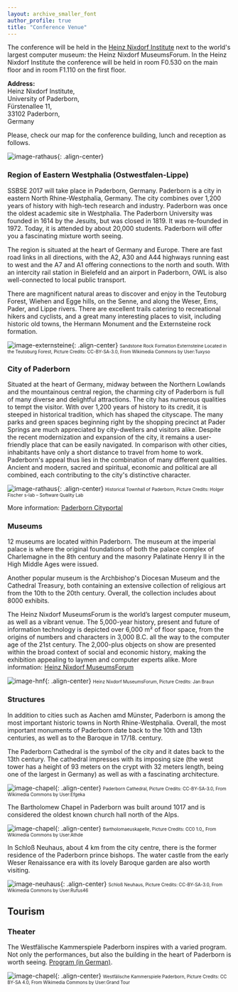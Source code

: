 ```yaml
---
layout: archive_smaller_font
author_profile: true
title: "Conference Venue"
---
```



The conference will be held in the <a href="https://www.hni.uni-paderborn.de/en/headernavigation/contact-us/" target="_blank">Heinz Nixdorf Institute</a> next to the world's largest computer museum: the Heinz Nixdorf MuseumsForum. 
In the Heinz Nixdorf Institute the conference will be held in room F0.530 on the main floor and in room F1.110 on the first floor. 

<b>Address:</b>  
Heinz Nixdorf Institute,<br>
University of Paderborn,<br>
Fürstenallee 11,<br> 
33102 Paderborn,<br> 
Germany
				
Please, check our map for the conference building, lunch and reception as follows.

![image-rathaus](/images/map.jpg){: .align-center}

### Region of Eastern Westphalia (Ostwestfalen-Lippe)

SSBSE 2017 will take place in Paderborn, Germany. Paderborn is a city in eastern North Rhine-Westphalia, Germany. The city combines over 1,200 years of history with high-tech research and industry. Paderborn was once the oldest academic site in Westphalia. The Paderborn University was founded in 1614 by the Jesuits, but was closed in 1819. It was re-founded in 1972. Today, it is attended by about 20,000 students. Paderborn will offer you a fascinating mixture worth seeing.

The region is situated at the heart of Germany and Europe. There are fast road links in all directions, with the A2, A30 and A44 highways running east to west and the A7 and A1 offering connections to the north and south. With an intercity rail station in Bielefeld and an airport in Paderborn, OWL is also well-connected to local public transport.

There are magnificent natural areas to discover and enjoy in the Teutoburg Forest, Wiehen and Egge hills, on the Senne, and along the Weser, Ems, Pader, and Lippe rivers. There are excellent trails catering to recreational hikers and cyclists, and a great many interesting places to visit, including historic old towns, the Hermann Monument and the Externsteine rock formation.

![image-externsteine](/images/venue/externsteine.png){: .align-center}
<span style="font-size: 10px">Sandstone Rock Formation Externsteine Located in the Teutoburg Forest, Picture Credits:  CC-BY-SA-3.0, From Wikimedia Commons by User:Tuxyso</span>

### City of Paderborn

Situated at the heart of Germany, midway between the Northern Lowlands and the mountainous central region, the charming city of Paderborn is full of many diverse and delightful attractions. The city has numerous qualities to tempt the visitor. With over 1,200 years of history to its credit, it is steeped in historical tradition, which has shaped the cityscape. The many parks and green spaces beginning right by the shopping precinct at Pader Springs are much appreciated by city-dwellers and visitors alike. Despite the recent modernization and expansion of the city, it remains a user-friendly place that can be easily navigated. In comparison with other cities, inhabitants have only a short distance to travel from home to work. Paderborn's appeal thus lies in the combination of many different qualities. Ancient and modern, sacred and spiritual, economic and political are all combined, each contributing to the city's distinctive character.

![image-rathaus](/images/venue/Rathaus_sm_(holger_fischer).jpg){: .align-center}
<span style="font-size: 10px">Historical Townhall of Paderborn, Picture Credits: Holger Fischer s-lab – Software Quality Lab</span>

More information: <a href="http://www.paderborn.de/microsite/welcome/index.php" target="_blank">Paderborn Cityportal</a>

### Museums
12 museums are located within Paderborn.
The museum at the imperial palace is where the original foundations of both the palace complex of Charlemagne in the 8th century and the masonry Palatinate Henry II in the High Middle Ages were issued.

Another popular museum is the Archbishop's Diocesan Museum and the Cathedral Treasury, both containing an extensive collection of religious art from the 10th to the 20th century. Overall, the collection includes about 8000 exhibits.

The Heinz Nixdorf MuseumsForum is the world’s largest computer museum, as well as a vibrant venue. The 5,000-year history, present and future of information technology is depicted over 6,000 m² of floor space, from the origins of numbers and characters in 3,000 B.C. all the way to the computer age of the 21st century. The 2,000-plus objects on show are presented within the broad context of social and economic history, making the exhibition appealing to laymen and computer experts alike.
More information: <a href="http://www.hnf.de/en/home.html" target="_blank">Heinz Nixdorf MuseumsForum</a>

![image-hnf](/images/venue/HNF-Aussenansicht_sm.jpg){: .align-center}
<span style="font-size: 10px">Heinz Nixdorf MuseumsForum, Picture Credits: Jan Braun  </span>

### Structures 

In addition to cities such as Aachen amd Münster, Paderborn is among the most important historic towns in North Rhine-Westphalia. Overall, the most important monuments of Paderborn date back to the 10th and 13th centuries, as well as to the Baroque in 17/18. century.

The Paderborn Cathedral is the symbol of the city and it dates back to the 13th century. The cathedral impresses with its imposing size (the west tower has a height of 93 meters on the crypt with 32 meters length, being one of the largest in Germany) as well as with a fascinating architecture.

![image-chapel](/images/venue/Paderborn_Dom_Westturm_835.jpg){: .align-center}
<span style="font-size: 10px">Paderborn Cathedral, Picture Credits:  CC-BY-SA-3.0, From Wikimedia Commons by User:Efgeka</span>

The Bartholomew Chapel in Paderborn was built around 1017 and is considered the oldest known church hall north of the Alps.

![image-chapel](/images/venue/Bartholomaeuskapelle.JPG){: .align-center}
<span style="font-size: 10px">Bartholomaeuskapelle, Picture Credits:  CC0 1.0,, From Wikimedia Commons by User:Athde</span>

In Schloß Neuhaus, about 4 km from the city centre, there is the former residence of the Paderborn prince bishops. The water castle from the early Weser Renaissance era with its lovely Baroque garden are also worth visiting.

![image-neuhaus](/images/venue/neuhaus.jpg){: .align-center}
<span style="font-size: 10px">Schloß Neuhaus, Picture Credits: CC-BY-SA-3.0, From Wikimedia Commons by User:Rufus46</span>

## Tourism 

### Theater 

The Westfälische Kammerspiele Paderborn inspires with a varied program. Not only the performances, but also the building in the heart of Paderborn is worth seeing. <a href="http://www.theater-paderborn.de/final/html/programm_spielplan.php" target="_blank">Program (in German)</a>.

![image-chapel](/images/venue/Theater.jpg){: .align-center}
<span style="font-size: 10px">Westfälische Kammerspiele Paderborn, Picture Credits:  CC BY-SA 4.0, From Wikimedia Commons by User:Grand Tour</span>
